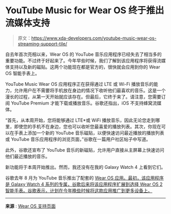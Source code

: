 # YouTube Music for Wear OS 终于推出流媒体支持

> 原文：<https://www.xda-developers.com/youtube-music-wear-os-streaming-support-tile/>

自去年首次亮相以来，Wear OS 的 YouTube 音乐应用程序已经失去了相当多的重要功能。不过终于好起来了。今年早些时候，我们了解到该应用程序将获得流媒体支持以及新的磁贴。这两个功能现在都是官方的，很快就会应用到你的 Wear OS 智能手表上。

YouTube Music Wear OS 应用程序正在获得通过 LTE 或 Wi-Fi 播放音乐的能力，允许用户在不需要将手机放在身边的情况下收听他们最喜欢的音乐。这是一个漫长的过程，从第一天开始就应该存在。但最后，它终于来了。请注意，您需要订阅 YouTube Premium 才能下载或播放音乐。谷歌还指出，iOS 不支持蜂窝流媒体。

“首先，从本周开始，您将能够通过 LTE*或 WiFi 播放音乐，因此无论您走到哪里，即使您的手机不在身边，您也可以收听您最喜爱的播放列表。其次，你现在可以在手表上添加一个新的 YouTube 音乐磁贴，以便快速访问最近播放的播放列表或 YouTube 音乐应用程序的浏览页面，”谷歌在一篇用户社区帖子中写道。

此外，谷歌还宣布了 YouTube 音乐的新磁贴，允许用户直接从主屏幕上快速访问他们最近播放的音乐。

新功能将于本周开始推出。然而，我还没有在我的 Galaxy Watch 4 上看到它们。

谷歌去年 8 月为 YouTube 音乐推出了配套的 [Wear OS 应用。最初，该应用程序是 Galaxy Watch 4 系列的专属，谷歌后来将该应用程序扩展到选择 Wear OS 2 智能手表。谷歌表示，计划在今年晚些时候将这款应用推广到更多设备上。](https://www.xda-developers.com/youtube-music-wear-os-app-released/)

* * *

**来源** : [Wear OS 支持页面](https://support.google.com/wearos/thread/163968232/youtube-music-app-launches-new-streaming-capability-and-tile?hl=en)